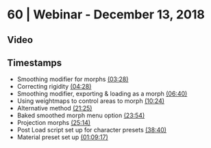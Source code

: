 # 60 | Webinar - December 13, 2018
## Video
<div class="responsive-container"><div id="player"></div></div>
<script>
      var tag = document.createElement('script');
      tag.src = "https://www.youtube.com/iframe_api";
      var firstScriptTag = document.getElementsByTagName('script')[0];
      firstScriptTag.parentNode.insertBefore(tag, firstScriptTag);
      var player;
      function onYouTubeIframeAPIReady() {
        player = new YT.Player('player', {
          videoId: 'wEzAL5AhBjo',
        });
      }
    
    function setCurrentTime(slideNum) {
    var object = [208, 268, 400, 624, 1285, 1434, 1514, 2320, 4157]
    player.seekTo(object[slideNum]);
  }
</script>
    
## Timestamps
* Smoothing modifier for morphs <a href="javascript:void(0);" onclick="setCurrentTime(0)">(03:28)</a>
* Correcting rigidity <a href="javascript:void(0);" onclick="setCurrentTime(1)">(04:28)</a>
* Smoothing modifier, exporting & loading as a morph <a href="javascript:void(0);" onclick="setCurrentTime(2)">(06:40)</a>
* Using weightmaps to control areas to morph <a href="javascript:void(0);" onclick="setCurrentTime(3)">(10:24)</a>
* Alternative method <a href="javascript:void(0);" onclick="setCurrentTime(4)">(21:25)</a>
* Baked smoothed morph menu option <a href="javascript:void(0);" onclick="setCurrentTime(5)">(23:54)</a>
* Projection morphs <a href="javascript:void(0);" onclick="setCurrentTime(6)">(25:14)</a>
* Post Load script set up for character presets <a href="javascript:void(0);" onclick="setCurrentTime(7)">(38:40)</a>
*  Material preset set  up <a href="javascript:void(0);" onclick="setCurrentTime(8)">(01:09:17)</a>
